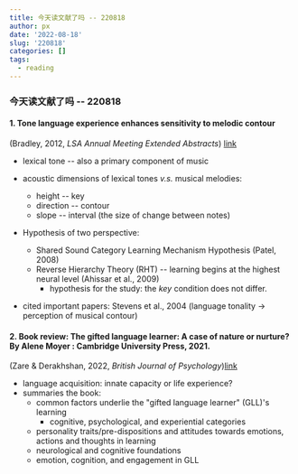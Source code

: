```yaml
---
title: 今天读文献了吗 -- 220818
author: px
date: '2022-08-18'
slug: '220818'
categories: []
tags:
  - reading
---
```

### 今天读文献了吗 -- 220818

#### 1. Tone language experience enhances sensitivity to melodic contour

(Bradley, 2012, *LSA Annual Meeting Extended Abstracts*) [link](https://doi.org/10.3765/exabs.v0i0.612)

- lexical tone -- also a primary component of music
- acoustic dimensions of lexical tones *v.s.* musical melodies: 
  - height  -- key
  - direction -- contour
  - slope -- interval (the size of change between notes)

- Hypothesis of two perspective:
  - Shared Sound Category Learning Mechanism Hypothesis (Patel, 2008)
  - Reverse Hierarchy Theory (RHT) -- learning begins at the highest neural level (Ahissar et al., 2009)  
    - hypothesis for the study: the *key* condition does not differ.
- cited important papers: Stevens et al., 2004 (language tonality -> perception of musical contour)



#### 2. Book review: The gifted language learner: A case of nature or nurture? By Alene Moyer : Cambridge University Press, 2021.

(Zare & Derakhshan, 2022, *British Journal of Psychology*)[link](https://doi.org/10.1111/bjop.12570)

- language acquisition: innate capacity or life experience?
- summaries the book:
  - common factors underlie the "gifted language learner" (GLL)'s learning
    - cognitive, psychological, and experiential categories
  - personality  traits/pre-dispositions and attitudes towards emotions, actions and thoughts in learning
  - neurological and cognitive foundations
  - emotion, cognition, and engagement in GLL

